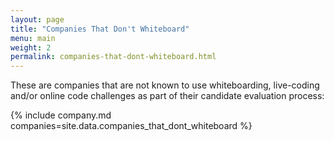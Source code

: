 ```yaml
---
layout: page
title: "Companies That Don't Whiteboard"
menu: main
weight: 2
permalink: companies-that-dont-whiteboard.html
---
```


These are companies that are not known to use whiteboarding, live-coding and/or
online code challenges as part of their candidate evaluation process:

{% include company.md companies=site.data.companies_that_dont_whiteboard %}
